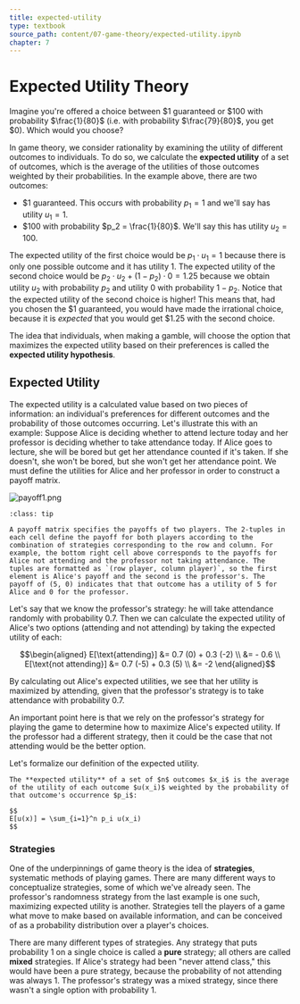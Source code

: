 ```yaml
---
title: expected-utility
type: textbook
source_path: content/07-game-theory/expected-utility.ipynb
chapter: 7
---
```


# Expected Utility Theory

Imagine you're offered a choice between \$1 guaranteed or \$100 with probability $\frac{1}{80}$ (i.e. with probability $\frac{79}{80}$, you get \$0). Which would you choose?

In game theory, we consider rationality by examining the utility of different outcomes to individuals. To do so, we calculate the **expected utility** of a set of outcomes, which is the average of the utilities of those outcomes weighted by their probabilities. In the example above, there are two outcomes:

* \$1 guaranteed. This occurs with probability $p_1=1$ and we'll say has utility $u_1 = 1$.
* \$100 with probability $p_2 = \frac{1}{80}$. We'll say this has utility $u_2 = 100$.

The expected utility of the first choice would be $p_1 \cdot u_1 = 1$ because there is only one possible outcome and it has utility 1. The expected utility of the second choice would be $p_2 \cdot u_2 + (1 - p_2) \cdot 0 = 1.25$ because we obtain utility $u_2$ with probability $p_2$ and utility 0 with probability $1-p_2$. Notice that the expected utility of the second choice is higher! This means that, had you chosen the \$1 guaranteed, you would have made the irrational choice, because it is _expected_ that you would get \$1.25 with the second choice.

The idea that individuals, when making a gamble, will choose the option that maximizes the expected utility based on their preferences is called the **expected utility hypothesis**.

## Expected Utility

The expected utility is a calculated value based on two pieces of information: an individual's preferences for different outcomes and the probability of those outcomes occurring. Let's illustrate this with an example: Suppose Alice is deciding whether to attend lecture today and her professor is deciding whether to take attendance today. If Alice goes to lecture, she will be bored but get her attendance counted if it's taken. If she doesn't, she won't be bored, but she  won't get her attendance point. We must define the utilities for Alice and her professor in order to construct a payoff matrix.

![payoff1.png](payoff1.png)

```{admonition} Reading a payoff matrix
:class: tip

A payoff matrix specifies the payoffs of two players. The 2-tuples in each cell define the payoff for both players according to the combination of strategies corresponding to the row and column. For example, the bottom right cell above corresponds to the payoffs for Alice not attending and the professor not taking attendance. The tuples are formatted as `(row player, column player)`, so the first element is Alice's payoff and the second is the professor's. The payoff of (5, 0) indicates that that outcome has a utility of 5 for Alice and 0 for the professor.
```

Let's say that we know the professor's strategy: he will take attendance randomly with probability 0.7. Then we can calculate the expected utility of Alice's two options (attending and not attending) by taking the expected utility of each:

$$\begin{aligned}
E[\text{attending}] &= 0.7 (0) + 0.3 (-2) \\
&= - 0.6 \\
E[\text{not attending}] &= 0.7 (-5) + 0.3 (5) \\
&= -2
\end{aligned}$$

By calculating out Alice's expected utilities, we see that her utility is maximized by attending, given that the professor's strategy is to take attendance with probability 0.7.

An important point here is that we rely on the professor's strategy for playing the game to determine how to maximize Alice's expected utility. If the professor had a different strategy, then it could be the case that not attending would be the better option.

Let's formalize our definition of the expected utility.

```{admonition} Definition
The **expected utility** of a set of $n$ outcomes $x_i$ is the average of the utility of each outcome $u(x_i)$ weighted by the probability of that outcome's occurrence $p_i$:

$$
E[u(x)] = \sum_{i=1}^n p_i u(x_i)
$$
```

### Strategies

One of the underpinnings of game theory is the idea of **strategies**, systematic methods of playing games. There are many different ways to conceptualize strategies, some of which we've already seen. The professor's randomness strategy from the last example is one such, maximizing expected utility is another. Strategies tell the players of a game what move to make based on available information, and can be conceived of as a probability distribution over a player's choices. 

There are many different types of strategies. Any strategy that puts probability 1 on a single choice is called a **pure** strategy; all others are called **mixed** strategies. If Alice's strategy had been "never attend class," this would have been a pure strategy, because the probability of not attending was always 1. The professor's strategy was a mixed strategy, since there wasn't a single option with probability 1.

